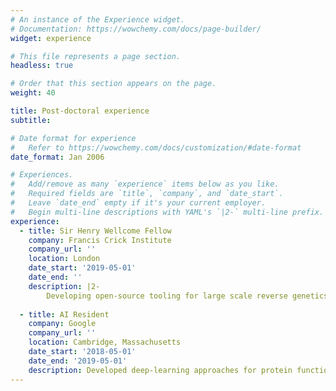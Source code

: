 ```yaml
---
# An instance of the Experience widget.
# Documentation: https://wowchemy.com/docs/page-builder/
widget: experience

# This file represents a page section.
headless: true

# Order that this section appears on the page.
weight: 40

title: Post-doctoral experience
subtitle:

# Date format for experience
#   Refer to https://wowchemy.com/docs/customization/#date-format
date_format: Jan 2006

# Experiences.
#   Add/remove as many `experience` items below as you like.
#   Required fields are `title`, `company`, and `date_start`.
#   Leave `date_end` empty if it's your current employer.
#   Begin multi-line descriptions with YAML's `|2-` multi-line prefix.
experience:
  - title: Sir Henry Wellcome Fellow
    company: Francis Crick Institute
    company_url: ''
    location: London
    date_start: '2019-05-01'
    date_end: ''
    description: |2-
        Developing open-source tooling for large scale reverse genetics in malaria parasites.
        
  - title: AI Resident
    company: Google
    company_url: ''
    location: Cambridge, Massachusetts
    date_start: '2018-05-01'
    date_end: '2019-05-01'
    description: Developed deep-learning approaches for protein function prediction
---
```

